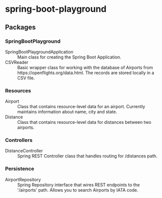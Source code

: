# spring-boot-playground

## Packages

### SpringBootPlayground

<dl>
	<dt>SpringBootPlaygroundApplication</dt>
	<dd>Main class for creating the Spring Boot Application.</dd>
	<dt>CSVReader</dt>
	<dd>Basic wrapper class for working with the database of Airports from https://openflights.org/data.html. The records are stored locally in a CSV file.</dd>
</dl>

### Resources
<dl>
	<dt>Airport</dt>
	<dd>Class that contains resource-level data for an airport. Currently maintains information about name, city and state.</dd>
	<dt>Distance</dt>
	<dd>Class that contains resource-level data for distances between two airports.</dd>
</dl>

### Controllers

<dl>
	<dt>DistanceController</dt>
	<dd>Spring REST Controller class that handles routing for /distances path.</dd>
</dl>

### Persistence

<dl>
	<dt>AirportRepository</dt>
	<dd>Spring Repository interface that wires REST endpoints to the '/airports' path. Allows you to search Airports by IATA code.</dd>

</dl>

